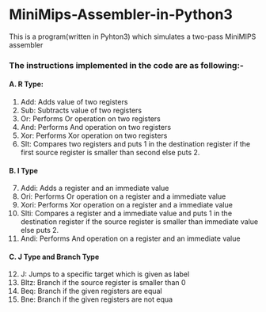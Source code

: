 # MiniMips-Assembler-in-Python3

This is a program(written in Pyhton3) which simulates a two-pass MiniMIPS assembler

### The instructions implemented in the code are as following:-
#### A. R Type:
  1. Add: Adds value of two registers
  2. Sub: Subtracts value of two registers
  3. Or: Performs Or operation on two registers
  4. And: Performs And operation on two registers
  5. Xor: Performs Xor operation on two registers
  6. Slt: Compares two registers and puts 1 in the destination register if the first source register is smaller than second else puts 2.
#### B. I Type
  7. Addi: Adds a register and an immediate value
  8. Ori: Performs Or operation on a register and a immediate value
  9. Xori: Performs Xor operation on a register and a immediate value
  10. Slti: Compares a register and a immediate value and puts 1 in the destination register if the source register is smaller than immediate value else puts 2.
  11. Andi: Performs And operation on a register and an immediate value
#### C. J Type and Branch Type
  12. J: Jumps to a specific target which is given as label
  13. Bltz: Branch if the source register is smaller than 0
  14. Beq: Branch if the given registers are equal
  15. Bne: Branch if the given registers are not equa
